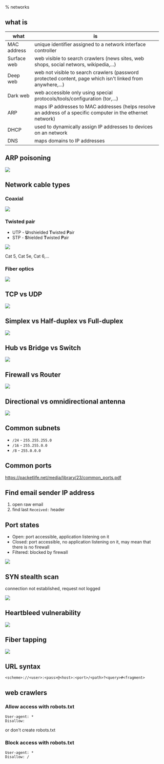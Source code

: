 % networks

## what is

what        | is
----------- | --------
MAC address | unique identifier assigned to a network interface controller
Surface web | web visible to search crawlers (news sites, web shops, social networs, wikipedia,...)
Deep web    | web not visible to search crawlers (password protected content, page which isn't linked from anywhere,...)
Dark web    | web accessible only using special protocols/tools/configuration (tor,...)
ARP         | maps IP addresses to MAC addresses (helps resolve an address of a specific computer in the ethernet network)
DHCP        | used to dynamically assign IP addresses to devices on an network
DNS         | maps domains to IP addresses


## ARP poisoning

![](/files/networks/arp-poisoning.png)

## Network cable types

### Coaxial

![](/files/networks/cable-types/coax.jpg)

### Twisted pair

- UTP - **U**nshielded **T**wisted **P**air
- STP - **S**hielded **T**wisted **P**air

![](/files/networks/cable-types/twisted-pair.jpg)

Cat 5, Cat 5e, Cat 6,...

### Fiber optics

![](/files/networks/cable-types/fiber-optics.png)

## TCP vs UDP

![](/files/networks/tcp-udp.svg)

## Simplex vs Half-duplex vs Full-duplex

![](/files/networks/simplex-halfduplex-fullduplex.jpg)

## Hub vs Bridge vs Switch

![](/files/networks/hub-bridge-switch.jpg)

## Firewall vs Router

![](/files/networks/firewall-router.jpg)

## Directional vs omnidirectional antenna

![](/files/networks/directional-omnidirectional-antenna.png)

## Common subnets

- `/24` - `255.255.255.0`
- `/16` - `255.255.0.0`
- `/8` - `255.0.0.0`

## Common ports

<https://packetlife.net/media/library/23/common_ports.pdf>

## Find email sender IP address

1. open raw email
2. find last `Received:` header

## Port states

- Open: port accessible, application listening on it
- Closed: port accessible, no application listening on it, may mean that there is no firewall
- Filtered: blocked by firewall

![](/files/networks/syn-handshake.png)

## SYN stealth scan

connection not established, request not logged

![](/files/networks/stealth-port-scan.png)

## Heartbleed vulnerability

![](/files/networks/heartbleed.png)

## Fiber tapping

![](/files/networks/fiber-tapping.jpg)

## URL syntax

	<scheme>://<user>:<pass>@<host>:<port>/<path>?<query>#<fragment>

## web crawlers

### Allow access with robots.txt

	User-agent: *
	Disallow:

or don't create robots.txt

### Block access with robots.txt

	User-agent: *
	Disallow: /
